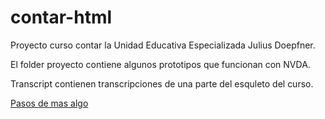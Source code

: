 ﻿# contar-html
 
Proyecto curso contar la Unidad Educativa Especializada Julius Doepfner.

El folder proyecto contiene algunos prototipos que funcionan con NVDA. 

Transcript contienen transcripciones de una parte del esquleto del curso. 

[Pasos de mas algo](https://notblank.github.io/contar-html/proyecto/pasosMasAlgo.html)
